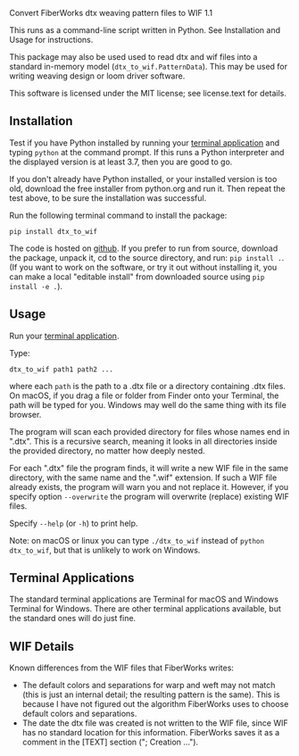 Convert FiberWorks dtx weaving pattern files to WIF 1.1

This runs as a command-line script written in Python. See Installation and Usage for instructions.

This package may also be used used to read dtx and wif files into a standard in-memory model (`dtx_to_wif.PatternData`). This may be used for writing weaving design or loom driver software.

This software is licensed under the MIT license; see license.text for details.

Installation
------------

Test if you have Python installed by running your [terminal application](#terminal-applications) and typing `python` at the command prompt. If this runs a Python interpreter and the displayed version is at least 3.7, then you are good to go.

If you don't already have Python installed, or your installed version is too old, download the free installer from python.org and run it. Then repeat the test above, to be sure the installation was successful.

Run the following terminal command to install the package:

`pip install dtx_to_wif`

The code is hosted on [github](https://github.com/r-owen/dtx_to_wif_converter). If you prefer to run from source, download the package, unpack it, cd to the source directory, and run: `pip install .`. (If you want to work on the software, or try it out without installing it, you can make a local "editable install" from downloaded source using `pip install -e .`).

Usage
-----

Run your [terminal application](#terminal-applications).

Type:

`dtx_to_wif path1 path2 ...`

where each `path` is the path to a .dtx file or a directory containing .dtx files. On macOS, if you drag a file or folder from Finder onto your Terminal, the path will be typed for you. Windows may well do the same thing with its file browser.

The program will scan each provided directory for files whose names end in ".dtx". This is a recursive search, meaning it looks in all directories inside the provided directory, no matter how deeply nested.

For each ".dtx" file the program finds, it will write a new WIF file in the same directory, with the same name and the ".wif" extension. If such a WIF file already exists, the program will warn you and not replace it. However, if you specify option `--overwrite` the program will overwrite (replace) existing WIF files.

Specify `--help` (or `-h`) to print help.

Note: on macOS or linux you can type `./dtx_to_wif` instead of `python dtx_to_wif`, but that is unlikely to work on Windows.

Terminal Applications
---------------------

The standard terminal applications are Terminal for macOS and Windows Terminal for Windows. There are other terminal applications available, but the standard ones will do just fine.

WIF Details
-----------

Known differences from the WIF files that FiberWorks writes:

- The default colors and separations for warp and weft may not match (this is just an internal detail; the resulting pattern is the same). This is because I have not figured out the algorithm FiberWorks uses to choose default colors and separations.
- The date the dtx file was created is not written to the WIF file, since WIF has no standard location for this information. FiberWorks saves it as a comment in the [TEXT] section ("; Creation ...").
